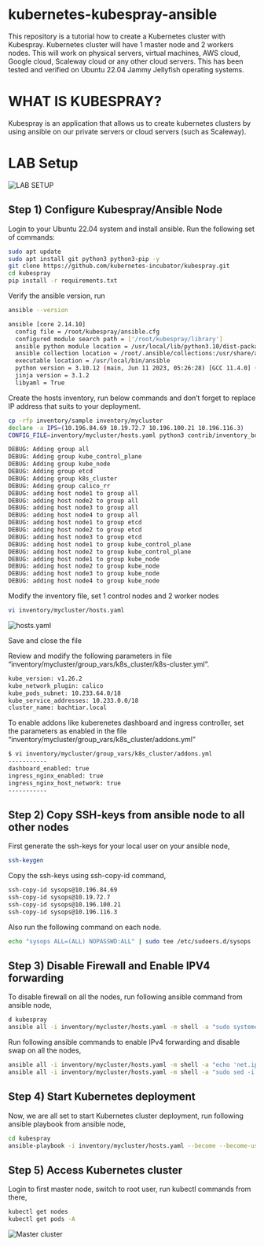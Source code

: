 # kubernetes-kubespray-ansible

This repository is a tutorial how to create a Kubernetes cluster with Kubespray. Kubernetes cluster will have 1 master node and 2 workers nodes.
This will work on physical servers, virtual machines, AWS cloud, Google cloud, Scaleway cloud or any other cloud servers. This has been tested and verified on Ubuntu 22.04 Jammy Jellyfish operating systems. 

# WHAT IS KUBESPRAY?
Kubespray is an application that allows us to create kubernetes clusters by using ansible on our private servers or cloud servers (such as Scaleway).


# LAB Setup
![LAB SETUP](lab-setup.png)


## Step 1) Configure Kubespray/Ansible Node
Login to your Ubuntu 22.04 system and install ansible. Run the following set of commands:

```bash
sudo apt update
sudo apt install git python3 python3-pip -y
git clone https://github.com/kubernetes-incubator/kubespray.git
cd kubespray
pip install -r requirements.txt
```


Verify the ansible version, run
```bash
ansible --version

ansible [core 2.14.10]
  config file = /root/kubespray/ansible.cfg
  configured module search path = ['/root/kubespray/library']
  ansible python module location = /usr/local/lib/python3.10/dist-packages/ansible
  ansible collection location = /root/.ansible/collections:/usr/share/ansible/collections
  executable location = /usr/local/bin/ansible
  python version = 3.10.12 (main, Jun 11 2023, 05:26:28) [GCC 11.4.0] (/usr/bin/python3)
  jinja version = 3.1.2
  libyaml = True
```

Create the hosts inventory, run below commands and don’t forget to replace IP address that suits to your deployment.
```bash
cp -rfp inventory/sample inventory/mycluster
declare -a IPS=(10.196.84.69 10.19.72.7 10.196.100.21 10.196.116.3)
CONFIG_FILE=inventory/mycluster/hosts.yaml python3 contrib/inventory_builder/inventory.py ${IPS[@]}

DEBUG: Adding group all
DEBUG: Adding group kube_control_plane
DEBUG: Adding group kube_node
DEBUG: Adding group etcd
DEBUG: Adding group k8s_cluster
DEBUG: Adding group calico_rr
DEBUG: adding host node1 to group all
DEBUG: adding host node2 to group all
DEBUG: adding host node3 to group all
DEBUG: adding host node4 to group all
DEBUG: adding host node1 to group etcd
DEBUG: adding host node2 to group etcd
DEBUG: adding host node3 to group etcd
DEBUG: adding host node1 to group kube_control_plane
DEBUG: adding host node2 to group kube_control_plane
DEBUG: adding host node1 to group kube_node
DEBUG: adding host node2 to group kube_node
DEBUG: adding host node3 to group kube_node
DEBUG: adding host node4 to group kube_node
```

Modify the inventory file, set 1 control nodes and 2 worker nodes
```bash
vi inventory/mycluster/hosts.yaml
```
![hosts.yaml](hosts-yaml.png)

Save and close the file

Review and modify the following parameters in file “inventory/mycluster/group_vars/k8s_cluster/k8s-cluster.yml”.

```bash
kube_version: v1.26.2
kube_network_plugin: calico
kube_pods_subnet: 10.233.64.0/18
kube_service_addresses: 10.233.0.0/18
cluster_name: bachtiar.local
```

To enable addons like kuberenetes dashboard and ingress controller, set the parameters as enabled in the file “inventory/mycluster/group_vars/k8s_cluster/addons.yml”
```bash
$ vi inventory/mycluster/group_vars/k8s_cluster/addons.yml
-----------
dashboard_enabled: true
ingress_nginx_enabled: true
ingress_nginx_host_network: true
-----------
```

## Step 2) Copy SSH-keys from ansible node to all other nodes
First generate the ssh-keys for your local user on your ansible node,

```bash
ssh-keygen
```

Copy the ssh-keys using ssh-copy-id command,
```bash
ssh-copy-id sysops@10.196.84.69
ssh-copy-id sysops@10.19.72.7
ssh-copy-id sysops@10.196.100.21
ssh-copy-id sysops@10.196.116.3
```

Also run the following command on each node.

```bash
echo "sysops ALL=(ALL) NOPASSWD:ALL" | sudo tee /etc/sudoers.d/sysops
```

## Step 3) Disable Firewall and Enable IPV4 forwarding
To disable firewall on all the nodes, run following ansible command from ansible node,
```bash
d kubespray
ansible all -i inventory/mycluster/hosts.yaml -m shell -a "sudo systemctl stop firewalld && sudo systemctl disable firewalld"
```

Run following ansible commands to enable IPv4 forwarding and disable swap on all the nodes,
```bash
ansible all -i inventory/mycluster/hosts.yaml -m shell -a "echo 'net.ipv4.ip_forward=1' | sudo tee -a /etc/sysctl.conf"
ansible all -i inventory/mycluster/hosts.yaml -m shell -a "sudo sed -i '/ swap / s/^\(.*\)$/#\1/g' /etc/fstab && sudo swapoff -a"
```

## Step 4) Start Kubernetes deployment
Now, we are all set to start Kubernetes cluster deployment, run following ansible playbook from ansible node,
```bash
cd kubespray
ansible-playbook -i inventory/mycluster/hosts.yaml --become --become-user=root cluster.yml
```

## Step 5) Access Kubernetes cluster
Login to first master node, switch to root user, run kubectl commands from there,
```bash
kubectl get nodes
kubectl get pods -A
```

![Master cluster](master-cluster.png)
